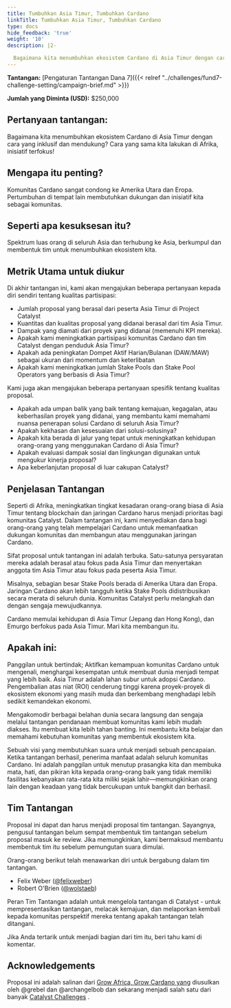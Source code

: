 ```yaml
---
title: Tumbuhkan Asia Timur, Tumbuhkan Cardano
linkTitle: Tumbuhkan Asia Timur, Tumbuhkan Cardano
type: docs
hide_feedback: 'true'
weight: '10'
description: |2-

  Bagaimana kita menumbuhkan ekosistem Cardano di Asia Timur dengan cara yang inklusif, beragam, dan mendukung? Cara yang sama kita lakukan di Afrika, inisiatif dan implementasi terfokus!
---
```


**Tantangan:** [Pengaturan Tantangan Dana 7]({{&lt; relref "../challenges/fund7-challenge-setting/campaign-brief.md" &gt;}})

[](https://cardano.ideascale.com/a/dtd/Grow-Southeast-Asia-Grow-Cardano/367250-48088)

**Jumlah yang Diminta (USD):** $250,000

## Pertanyaan tantangan:

Bagaimana kita menumbuhkan ekosistem Cardano di Asia Timur dengan cara yang inklusif dan mendukung? Cara yang sama kita lakukan di Afrika, inisiatif terfokus!

## Mengapa itu penting?

Komunitas Cardano sangat condong ke Amerika Utara dan Eropa. Pertumbuhan di tempat lain membutuhkan dukungan dan inisiatif kita sebagai komunitas.

## Seperti apa kesuksesan itu?

Spektrum luas orang di seluruh Asia dan terhubung ke Asia, berkumpul dan membentuk tim untuk menumbuhkan ekosistem kita.

## Metrik Utama untuk diukur

Di akhir tantangan ini, kami akan mengajukan beberapa pertanyaan kepada diri sendiri tentang kualitas partisipasi:

- Jumlah proposal yang berasal dari peserta Asia Timur di Project Catalyst
- Kuantitas dan kualitas proposal yang didanai berasal dari tim Asia Timur.
- Dampak yang diamati dari proyek yang didanai (memenuhi KPI mereka).
- Apakah kami meningkatkan partisipasi komunitas Cardano dan tim Catalyst dengan penduduk Asia Timur?
- Apakah ada peningkatan Dompet Aktif Harian/Bulanan (DAW/MAW) sebagai ukuran dari momentum dan keterlibatan
- Apakah kami meningkatkan jumlah Stake Pools dan Stake Pool Operators yang berbasis di Asia Timur?

Kami juga akan mengajukan beberapa pertanyaan spesifik tentang kualitas proposal.

- Apakah ada umpan balik yang baik tentang kemajuan, kegagalan, atau keberhasilan proyek yang didanai, yang membantu kami memahami nuansa penerapan solusi Cardano di seluruh Asia Timur?
- Apakah kekhasan dan kesesuaian dari solusi-solusinya?
- Apakah kita berada di jalur yang tepat untuk meningkatkan kehidupan orang-orang yang menggunakan Cardano di Asia Timur?
- Apakah evaluasi dampak sosial dan lingkungan digunakan untuk mengukur kinerja proposal?
- Apa keberlanjutan proposal di luar cakupan Catalyst?

## Penjelasan Tantangan

Seperti di Afrika, meningkatkan tingkat kesadaran orang-orang biasa di Asia Timur tentang blockchain dan jaringan Cardano harus menjadi prioritas bagi komunitas Catalyst. Dalam tantangan ini, kami menyediakan dana bagi orang-orang yang telah mempelajari Cardano untuk memanfaatkan dukungan komunitas dan membangun atau menggunakan jaringan Cardano.

Sifat proposal untuk tantangan ini adalah terbuka. Satu-satunya persyaratan mereka adalah berasal atau fokus pada Asia Timur dan menyertakan anggota tim Asia Timur atau fokus pada peserta Asia Timur.

Misalnya, sebagian besar Stake Pools berada di Amerika Utara dan Eropa. Jaringan Cardano akan lebih tangguh ketika Stake Pools didistribusikan secara merata di seluruh dunia. Komunitas Catalyst perlu melangkah dan dengan sengaja mewujudkannya.

Cardano memulai kehidupan di Asia Timur (Jepang dan Hong Kong), dan Emurgo berfokus pada Asia Timur. Mari kita membangun itu.

## Apakah ini:

Panggilan untuk bertindak; Aktifkan kemampuan komunitas Cardano untuk mengenali, menghargai kesempatan untuk membuat dunia menjadi tempat yang lebih baik. Asia Timur adalah lahan subur untuk adopsi Cardano. Pengembalian atas niat (ROI) cenderung tinggi karena proyek-proyek di ekosistem ekonomi yang masih muda dan berkembang menghadapi lebih sedikit kemandekan ekonomi.

Mengakomodir berbagai belahan dunia secara langsung dan sengaja melalui tantangan pendanaan membuat komunitas kami lebih mudah diakses. Itu membuat kita lebih tahan banting. Ini membantu kita belajar dan memahami kebutuhan komunitas yang membentuk ekosistem kita.

Sebuah visi yang membutuhkan suara untuk menjadi sebuah pencapaian. Ketika tantangan berhasil, penerima manfaat adalah seluruh komunitas Cardano. Ini adalah panggilan untuk menutup prasangka kita dan membuka mata, hati, dan pikiran kita kepada orang-orang baik yang tidak memiliki fasilitas kebanyakan rata-rata kita miliki sejak lahir—memungkinkan orang lain dengan keadaan yang tidak bercukupan untuk bangkit dan berhasil.

## Tim Tantangan

Proposal ini dapat dan harus menjadi proposal tim tantangan. Sayangnya, pengusul tantangan belum sempat membentuk tim tantangan sebelum proposal masuk ke review. Jika memungkinkan, kami bermaksud membantu membentuk tim itu sebelum pemungutan suara dimulai.

Orang-orang berikut telah menawarkan diri untuk bergabung dalam tim tantangan.

- Felix Weber ([@felixweber](https://cardano.ideascale.com/a/pmd/3077912-48088?))
- Robert O'Brien ([@wolstaeb](https://cardano.ideascale.com/a/pmd/3056857-48088?))

Peran Tim Tantangan adalah untuk mengelola tantangan di Catalyst - untuk mempresentasikan tantangan, melacak kemajuan, dan melaporkan kembali kepada komunitas perspektif mereka tentang apakah tantangan telah ditangani.

Jika Anda tertarik untuk menjadi bagian dari tim itu, beri tahu kami di komentar.

## Acknowledgements

Proposal ini adalah salinan dari [Grow Africa, Grow Cardano yang](https://cardano.ideascale.com/a/dtd/Grow-Africa-Grow-Cardano/333079-48088) diusulkan oleh @grebel dan @archangelbob dan sekarang menjadi salah satu dari banyak [Catalyst Challenges](https://cardano.ideascale.com/a/campaign-home/26108) .
